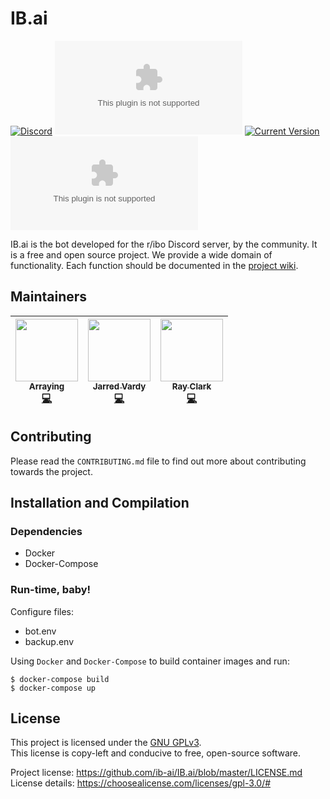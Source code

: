 # IB.ai

[![Discord](https://img.shields.io/discord/230296179991248896?color=7289DA&label=discord&style=flat-square)](https://discord.gg/IBO) [![GitHub Stars](https://img.shields.io/github/stars/ib-ai/IB.ai?style=flat-square)](https://github.com/ib-ai/IB.ai/) [![Current Version](https://img.shields.io/badge/version-3.1.0-blue?style=flat-square)](https://github.com/ib-ai/IB.ai) [![Repo License](https://img.shields.io/github/license/ib-ai/IB.ai?style=flat-square)](https://github.com/ib-ai/IB.ai/blob/master/LICENSE.md)

IB.ai is the bot developed for the r/ibo Discord server, by the community.
It is a free and open source project. We provide a wide domain of functionality. 
Each function should be documented in the [project wiki](https://github.com/ib-ai/IB.ai/wiki).

## Maintainers

<!-- ALL-MAINTAINERS-LIST -->
| [<img src="https://avatars1.githubusercontent.com/u/16021050?s=460&v=4" width="100px;"/><br /><sub><b>Arraying</b></sub>](https://arraying.de/ "Arraying#7363")<br />[💻](https://github.com/ib-ai/IB.ai/commits?author=Arraying "Code") | [<img src="https://avatars3.githubusercontent.com/u/31592255?s=460&v=4" width="100px;"/><br /><sub><b>Jarred Vardy</b></sub>](https://vardy.dev/ "pants#0422")<br />[💻](https://github.com/ib-ai/IB.ai/commits?author=vardy "Code") | [<img src="https://cdn.discordapp.com/avatars/194811522793340929/882de32ae697c8ac7f6f51e666684338.png?size=1024" width="100px;"/><br /><sub><b>Ray Clark</b></sub>](https://github.com/raynichc "kallak#4644")<br />[💻](https://github.com/ib-ai/IB.ai/commits?author=raynichc "Code") |
| :---: | :---: | :---: |
<!-- END ALL-MAINTAINERS-LIST -->

## Contributing

Please read the `CONTRIBUTING.md` file to find out more about contributing towards the project.

## Installation and Compilation

### Dependencies

 - Docker
 - Docker-Compose

### Run-time, baby!

Configure files:
 - bot.env
 - backup.env

Using `Docker` and `Docker-Compose` to build container images and run:    
```
$ docker-compose build
$ docker-compose up
```

## License

This project is licensed under the [GNU GPLv3](https://www.gnu.org/licenses/gpl.html).    
This license is copy-left and conducive to free, open-source software.

Project license: https://github.com/ib-ai/IB.ai/blob/master/LICENSE.md    
License details: https://choosealicense.com/licenses/gpl-3.0/#